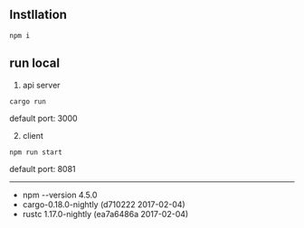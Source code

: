 
## Instllation

`npm i`

## run local

1. api server

`cargo run` 

default port: 3000

2. client

`npm run start`

default port: 8081


---

* npm --version 4.5.0
* cargo-0.18.0-nightly (d710222 2017-02-04)
* rustc 1.17.0-nightly (ea7a6486a 2017-02-04)
